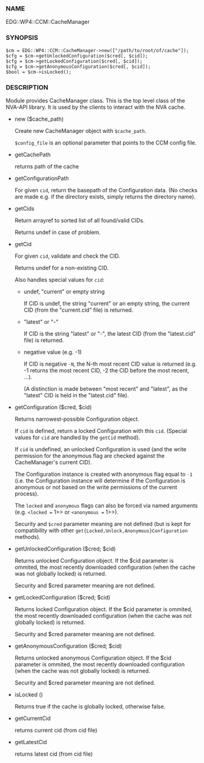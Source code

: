 ### NAME

EDG::WP4::CCM::CacheManager

### SYNOPSIS

    $cm = EDG::WP4::CCM::CacheManager->new(["/path/to/root/of/cache"]);
    $cfg = $cm->getUnlockedConfiguration($cred[, $cid]);
    $cfg = $cm->getLockedConfiguration($cred[, $cid]);
    $cfg = $cm->getAnonymousConfiguration($cred[, $cid]);
    $bool = $cm->isLocked();

### DESCRIPTION

Module provides CacheManager class. This is the top level class
of the NVA-API library. It is used by the clients to interact with
the NVA cache.

- new ($cache\_path)

    Create new CacheManager object with `$cache_path`.

    `$config_file` is an optional parameter that points
    to the CCM config file.

- getCachePath

    returns path of the cache

- getConfigurationPath

    For given `cid`, return the basepath of the Configuration data.
    (No checks are made e.g. if the directory exists,
    simply returns the directory name).

- getCids

    Return arrayref to sorted list of all found/valid CIDs.

    Returns undef in case of problem.

- getCid

    For given `cid`, validate and check the CID.

    Returns undef for a non-existing CID.

    Also handles special values for `cid`:

    - undef, "current" or empty string

        If CID is undef, the string "current" or an empty string, the current CID
        (from the "current.cid" file) is returned.

    - "latest" or "-"

        If CID is the string "latest" or "-", the latest CID
        (from the "latest.cid" file) is returned.

    - negative value (e.g. -1)

        If CID is negative `-N`, the N-th most recent CID value is returned
        (e.g. -1 returns the most recent CID, -2 the CID before the most recent, ...).

        (A distinction is made between "most recent" and "latest", as the "latest" CID
        is held in the "latest.cid" file).

- getConfiguration ($cred, $cid)

    Returns narrowest-possible Configuration object.

    If `cid` is defined, return a locked Configuration with this `cid`.
    (Special values for `cid` are handled by the `getCid` method).

    If `cid` is undefined, an unlocked Configuration is used (and the write permission
    for the anonymous flag are checked against the CacheManager's current CID).

    The Configuration instance is created with anonymous flag equal to `-1`
    (i.e. the Configuration instance will determine if the Configuration
    is anonymous or not based on the write permissions of the current process).

    The `locked` and `anonymous` flags can also be forced via named arguments (e.g.
    `<locked =` 1>> or `<anonymous =` 1>>).

    Security and `$cred` parameter meaning are not defined
    (but is kept for compatibility with other
    `get{Locked,Unlock,Anonymous}Configuration` methods).

- getUnlockedConfiguration ($cred; $cid)

    Returns unlocked Configuration object. If the $cid parameter is
    ommited, the most recently downloaded configuration (when the cache
    was not globally locked) is returned.

    Security and $cred parameter meaning are not defined.

- getLockedConfiguration ($cred; $cid)

    Returns locked Configuration object. If the $cid parameter is
    ommited, the most recently downloaded configuration (when the cache
    was not globally locked) is returned.

    Security and $cred parameter meaning are not defined.

- getAnonymousConfiguration ($cred; $cid)

    Returns unlocked anonymous Configuration object.
    If the $cid parameter is ommited, the most recently
    downloaded configuration (when the cache
    was not globally locked) is returned.

    Security and $cred parameter meaning are not defined.

- isLocked ()

    Returns true if the cache is globally locked, otherwise false.

- getCurrentCid

    returns current cid (from cid file)

- getLatestCid

    returns latest cid (from cid file)
